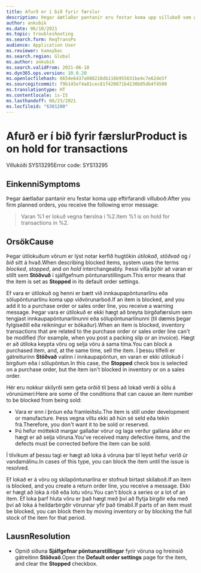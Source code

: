 ```yaml
---
title: Afurð er í bið fyrir færslur
description: Þegar áætlaðar pantanir eru festar koma upp villuboð sem gefa til kynna að vara er í bið fyrir færslur.
author: ankubik
ms.date: 06/10/2021
ms.topic: troubleshooting
ms.search.form: ReqTransPo
audience: Application User
ms.reviewer: kamaybac
ms.search.region: Global
ms.author: ankubik
ms.search.validFrom: 2021-06-10
ms.dyn365.ops.version: 10.0.20
ms.openlocfilehash: 6654e6437a088218db116b955631be4c7e62de5f
ms.sourcegitcommit: f9b145ef4a81cec81f420871b4130b05db4f4500
ms.translationtype: HT
ms.contentlocale: is-IS
ms.lasthandoff: 06/23/2021
ms.locfileid: "6301280"
---
```

# <a name="product-is-on-hold-for-transactions"></a><span data-ttu-id="6556d-103">Afurð er í bið fyrir færslur</span><span class="sxs-lookup"><span data-stu-id="6556d-103">Product is on hold for transactions</span></span>

<span data-ttu-id="6556d-104">Villukóði SYS13295</span><span class="sxs-lookup"><span data-stu-id="6556d-104">Error code: SYS13295</span></span>

## <a name="symptoms"></a><span data-ttu-id="6556d-105">Einkenni</span><span class="sxs-lookup"><span data-stu-id="6556d-105">Symptoms</span></span>

<span data-ttu-id="6556d-106">Þegar áætlaðar pantanir eru festar koma upp eftirfarandi villuboð:</span><span class="sxs-lookup"><span data-stu-id="6556d-106">After you firm planned orders, you receive the following error message:</span></span>

> <span data-ttu-id="6556d-107">Varan %1 er lokuð vegna færslna í %2.</span><span class="sxs-lookup"><span data-stu-id="6556d-107">Item %1 is on hold for transactions in %2.</span></span>

## <a name="cause"></a><span data-ttu-id="6556d-108">Orsök</span><span class="sxs-lookup"><span data-stu-id="6556d-108">Cause</span></span>

<span data-ttu-id="6556d-109">Þegar útilokuðum vörum er lýst notar kerfið hugtökin *útilokað*, *stöðvað* og *í bið* sitt á hvað.</span><span class="sxs-lookup"><span data-stu-id="6556d-109">When describing blocked items, system uses the terms *blocked*, *stopped*, and *on hold* interchangeably.</span></span> <span data-ttu-id="6556d-110">Þessi villa þýðir að varan er stillt sem **Stöðvuð** í sjálfgefnum pöntunarstillingum.</span><span class="sxs-lookup"><span data-stu-id="6556d-110">This error means that the item is set as **Stopped** in its default order settings.</span></span>

<span data-ttu-id="6556d-111">Ef vara er útilokuð og henni er bætt við innkaupapöntunarlínu eða sölupöntunarlínu koma upp viðvörunarboð.</span><span class="sxs-lookup"><span data-stu-id="6556d-111">If an item is blocked, and you add it to a purchase order or sales order line, you receive a warning message.</span></span> <span data-ttu-id="6556d-112">Þegar vara er útilokuð er ekki hægt að breyta birgðafærslum sem tengjast innkaupapöntunarlínunni eða sölupöntunarlínunni (til dæmis þegar fylgiseðill eða reikningur er bókaður).</span><span class="sxs-lookup"><span data-stu-id="6556d-112">When an item is blocked, inventory transactions that are related to the purchase order or sales order line can't be modified (for example, when you post a packing slip or an invoice).</span></span> <span data-ttu-id="6556d-113">Hægt er að útiloka keypta vöru og selja vöru á sama tíma.</span><span class="sxs-lookup"><span data-stu-id="6556d-113">You can block a purchased item, and, at the same time, sell the item.</span></span> <span data-ttu-id="6556d-114">Í þessu tilfelli er gátreiturinn **Stöðvað** valinn í innkaupapöntun, en varan er ekki útilokuð í birgðum eða í sölupöntun.</span><span class="sxs-lookup"><span data-stu-id="6556d-114">In this case, the **Stopped** check box is selected on a purchase order, but the item isn't blocked in inventory or on a sales order.</span></span>

<span data-ttu-id="6556d-115">Hér eru nokkur skilyrði sem geta orðið til þess að lokað verði á sölu á vörunúmeri:</span><span class="sxs-lookup"><span data-stu-id="6556d-115">Here are some of the conditions that can cause an item number to be blocked from being sold:</span></span>

- <span data-ttu-id="6556d-116">Vara er enn í þróun eða framleiðslu.</span><span class="sxs-lookup"><span data-stu-id="6556d-116">The item is still under development or manufacture.</span></span> <span data-ttu-id="6556d-117">Þess vegna viltu ekki að hún sé seld eða tekin frá.</span><span class="sxs-lookup"><span data-stu-id="6556d-117">Therefore, you don't want it to be sold or reserved.</span></span>
- <span data-ttu-id="6556d-118">Þú hefur móttekið margar gallaðar vörur og laga verður gallana áður en hægt er að selja vöruna.</span><span class="sxs-lookup"><span data-stu-id="6556d-118">You've received many defective items, and the defects must be corrected before the item can be sold.</span></span>

<span data-ttu-id="6556d-119">Í tilvikum af þessu tagi er hægt að loka á vöruna þar til leyst hefur verið úr vandamálinu.</span><span class="sxs-lookup"><span data-stu-id="6556d-119">In cases of this type, you can block the item until the issue is resolved.</span></span>

<span data-ttu-id="6556d-120">Ef lokað er á vöru og skilapöntunarlína er stofnuð birtast skilaboð.</span><span class="sxs-lookup"><span data-stu-id="6556d-120">If an item is blocked, and you create a return order line, you receive a message.</span></span> <span data-ttu-id="6556d-121">Ekki er hægt að loka á röð eða lotu vöru.</span><span class="sxs-lookup"><span data-stu-id="6556d-121">You can't block a series or a lot of an item.</span></span> <span data-ttu-id="6556d-122">Ef loka þarf hluta vöru er það hægt með því að flytja birgðir eða með því að loka á heildarbirgðir vörunnar yfir það tímabil.</span><span class="sxs-lookup"><span data-stu-id="6556d-122">If parts of an item must be blocked, you can block them by moving inventory or by blocking the full stock of the item for that period.</span></span>

## <a name="resolution"></a><span data-ttu-id="6556d-123">Lausn</span><span class="sxs-lookup"><span data-stu-id="6556d-123">Resolution</span></span>

- <span data-ttu-id="6556d-124">Opnið síðuna **Sjálfgefnar pöntunarstillingar** fyrir vöruna og hreinsið gátreitinn **Stöðvað**.</span><span class="sxs-lookup"><span data-stu-id="6556d-124">Open the **Default order settings** page for the item, and clear the **Stopped** checkbox.</span></span>
